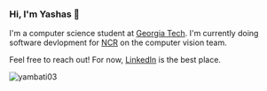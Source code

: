 ### Hi, I'm Yashas 👋

I'm a computer science student at [Georgia Tech](https://www.gatech.edu/). I'm currently doing software devlopment for [NCR](https://www.ncr.com/) on the computer vision team.

Feel free to reach out! For now, [LinkedIn](https://www.linkedin.com/in/yashasambati/) is the best place.

<img src="https://github-readme-stats.vercel.app/api/top-langs?username=yambati03&show_icons=true&locale=en&layout=compact" alt="yambati03" />
